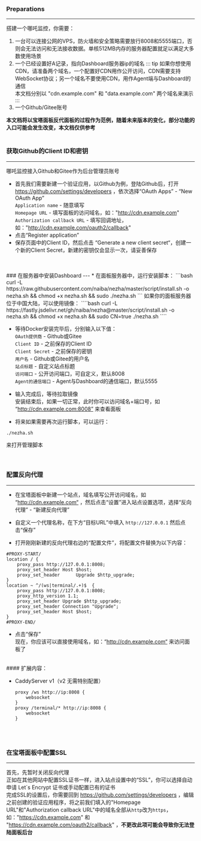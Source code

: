 ### Preparations
----
搭建一个哪吒监控，你需要：
1. 一台可以连接公网的VPS，防火墙和安全策略需要放行8008和5555端口，否则会无法访问和无法接收数据。单核512MB内存的服务器配置就足以满足大多数使用场景
2. 一个已经设置好A记录，指向Dashboard服务器ip的域名 
::: tip 
如果你想使用CDN，请准备两个域名，一个配置好CDN用作公开访问，CDN需要支持WebSocket协议；另一个域名不要使用CDN，用作Agent端与Dashboard的通信   
本文档分别以 "cdn.example.com" 和 "data.example.com" 两个域名来演示
:::
3. 一个Github/Gitee账号

**本文档将以宝塔面板反代面板的过程作为范例，随着未来版本的变化，部分功能的入口可能会发生改变，本文档仅供参考**
<br/>
<br/>
### 获取Github的Client ID和密钥
----
哪吒监控接入Github和Gitee作为后台管理员账号  
+ 首先我们需要新建一个验证应用，以Github为例，登陆Github后，打开 https://github.com/settings/developers ，依次选择“OAuth Apps” - “New OAuth App”    
`Application name` - 随意填写  
`Homepage URL` - 填写面板的访问域名，如："http://cdn.example.com"  
`Authorization callback URL` - 填写回调地址，如："http://cdn.example.com/oauth2/callback"  
+ 点击“Register application” 
+ 保存页面中的Client ID，然后点击 “Generate a new client secret“，创建一个新的Client Secret，新建的密钥仅会显示一次，请妥善保存
<br/>
<br/>
### 在服务器中安装Dashboard
---
* 在面板服务器中，运行安装脚本：  
```bash
curl -L https://raw.githubusercontent.com/naiba/nezha/master/script/install.sh  -o nezha.sh && chmod +x nezha.sh && sudo ./nezha.sh
```  
如果你的面板服务器位于中国大陆，可以使用镜像：  
````bash
curl -L https://fastly.jsdelivr.net/gh/naiba/nezha@master/script/install.sh -o nezha.sh && chmod +x nezha.sh && sudo CN=true ./nezha.sh
````

* 等待Docker安装完毕后，分别输入以下值：  
`OAuth提供商` -   Github或Gitee  
`Client ID` - 之前保存的Client ID   
`Client Secret` - 之前保存的密钥   
`用户名` - Github或Gitee的用户名   
`站点标题` - 自定义站点标题   
`访问端口` - 公开访问端口，可自定义，默认8008   
`Agent的通信端口` - Agent与Dashboard的通信端口，默认5555   

* 输入完成后，等待拉取镜像  
安装结束后，如果一切正常，此时你可以访问域名+端口号，如 “http://cdn.example.com:8008” 来查看面板  

* 将来如果需要再次运行脚本，可以运行：  
```bash
./nezha.sh
``` 
来打开管理脚本  
<br/>
<br/>
### 配置反向代理
---
* 在宝塔面板中新建一个站点，域名填写公开访问域名，如 “http://cdn.example.com“ ，然后点击“设置”进入站点设置选项，选择“反向代理” - “新建反向代理”  

* 自定义一个代理名称，在下方“目标URL”中填入 `http://127.0.0.1` 然后点击“保存”  

* 打开刚刚新建的反向代理右边的“配置文件”，将配置文件替换为以下内容：
````nginx
#PROXY-START/
location / {
    proxy_pass http://127.0.0.1:8008;
    proxy_set_header Host $host;
    proxy_set_header      Upgrade $http_upgrade;
}
location ~ ^/(ws|terminal/.+)$  {
    proxy_pass http://127.0.0.1:8008;
    proxy_http_version 1.1;
    proxy_set_header Upgrade $http_upgrade;
    proxy_set_header Connection "Upgrade";
    proxy_set_header Host $host;
}
#PROXY-END/
````
* 点击“保存”  
现在，你应该可以直接使用域名，如：“http://cdn.example.com“ 来访问面板了  
<br/>
#### 扩展内容： 


* CaddyServer v1（v2 无需特别配置）

  ```Caddyfile
  proxy /ws http://ip:8008 {
      websocket
  }
  proxy /terminal/* http://ip:8008 {
      websocket
  }
  ```

<br/>
<br/>

### 在宝塔面板中配置SSL
---
首先，先暂时关闭反向代理  
正如在其他网站中配置SSL证书一样，进入站点设置中的“SSL”，你可以选择自动申请 Let´s Encrypt 证书或手动配置已有的证书  
完成SSL的设置后，你需要回到 https://github.com/settings/developers ，编辑之前创建的验证应用程序，将之前我们填入的"Homepage URL"和"Authorization callback URL"中的域名全部从`http`改为`https`，如："https://cdn.example.com" 和 "https://cdn.example.com/oauth2/callback" ，**不更改此项可能会导致你无法登陆面板后台**  